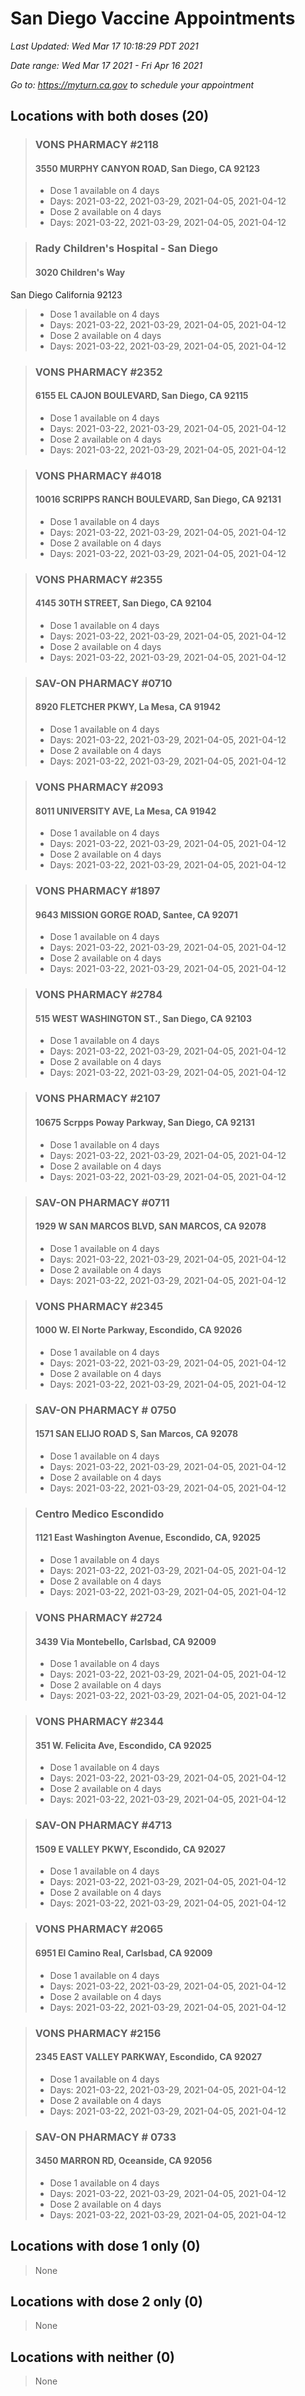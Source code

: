 # San Diego Vaccine Appointments
*Last Updated: Wed Mar 17 10:18:29 PDT 2021*

*Date range: Wed Mar 17 2021 - Fri Apr 16 2021*

*Go to: <https://myturn.ca.gov> to schedule your appointment*


## Locations with both doses (20)

>### VONS PHARMACY #2118
>#### 3550 MURPHY CANYON ROAD, San Diego, CA 92123
>- Dose 1 available on 4 days
>  - Days: 2021-03-22, 2021-03-29, 2021-04-05, 2021-04-12
>- Dose 2 available on 4 days
>  - Days: 2021-03-22, 2021-03-29, 2021-04-05, 2021-04-12

>### Rady Children's Hospital - San Diego
>#### 3020 Children's Way
San Diego California 92123
>- Dose 1 available on 4 days
>  - Days: 2021-03-22, 2021-03-29, 2021-04-05, 2021-04-12
>- Dose 2 available on 4 days
>  - Days: 2021-03-22, 2021-03-29, 2021-04-05, 2021-04-12

>### VONS PHARMACY #2352
>#### 6155 EL CAJON BOULEVARD, San Diego, CA 92115
>- Dose 1 available on 4 days
>  - Days: 2021-03-22, 2021-03-29, 2021-04-05, 2021-04-12
>- Dose 2 available on 4 days
>  - Days: 2021-03-22, 2021-03-29, 2021-04-05, 2021-04-12

>### VONS PHARMACY #4018
>#### 10016 SCRIPPS RANCH BOULEVARD, San Diego, CA 92131
>- Dose 1 available on 4 days
>  - Days: 2021-03-22, 2021-03-29, 2021-04-05, 2021-04-12
>- Dose 2 available on 4 days
>  - Days: 2021-03-22, 2021-03-29, 2021-04-05, 2021-04-12

>### VONS PHARMACY #2355
>#### 4145 30TH STREET, San Diego, CA 92104
>- Dose 1 available on 4 days
>  - Days: 2021-03-22, 2021-03-29, 2021-04-05, 2021-04-12
>- Dose 2 available on 4 days
>  - Days: 2021-03-22, 2021-03-29, 2021-04-05, 2021-04-12

>### SAV-ON PHARMACY #0710
>#### 8920 FLETCHER PKWY, La Mesa, CA 91942
>- Dose 1 available on 4 days
>  - Days: 2021-03-22, 2021-03-29, 2021-04-05, 2021-04-12
>- Dose 2 available on 4 days
>  - Days: 2021-03-22, 2021-03-29, 2021-04-05, 2021-04-12

>### VONS PHARMACY #2093
>#### 8011 UNIVERSITY AVE, La Mesa, CA 91942
>- Dose 1 available on 4 days
>  - Days: 2021-03-22, 2021-03-29, 2021-04-05, 2021-04-12
>- Dose 2 available on 4 days
>  - Days: 2021-03-22, 2021-03-29, 2021-04-05, 2021-04-12

>### VONS PHARMACY #1897
>#### 9643 MISSION GORGE ROAD, Santee, CA 92071
>- Dose 1 available on 4 days
>  - Days: 2021-03-22, 2021-03-29, 2021-04-05, 2021-04-12
>- Dose 2 available on 4 days
>  - Days: 2021-03-22, 2021-03-29, 2021-04-05, 2021-04-12

>### VONS PHARMACY #2784
>#### 515 WEST WASHINGTON ST., San Diego, CA 92103
>- Dose 1 available on 4 days
>  - Days: 2021-03-22, 2021-03-29, 2021-04-05, 2021-04-12
>- Dose 2 available on 4 days
>  - Days: 2021-03-22, 2021-03-29, 2021-04-05, 2021-04-12

>### VONS PHARMACY #2107
>#### 10675 Scrpps Poway Parkway, San Diego, CA 92131
>- Dose 1 available on 4 days
>  - Days: 2021-03-22, 2021-03-29, 2021-04-05, 2021-04-12
>- Dose 2 available on 4 days
>  - Days: 2021-03-22, 2021-03-29, 2021-04-05, 2021-04-12

>### SAV-ON PHARMACY #0711
>#### 1929 W SAN MARCOS BLVD, SAN MARCOS, CA 92078
>- Dose 1 available on 4 days
>  - Days: 2021-03-22, 2021-03-29, 2021-04-05, 2021-04-12
>- Dose 2 available on 4 days
>  - Days: 2021-03-22, 2021-03-29, 2021-04-05, 2021-04-12

>### VONS PHARMACY #2345
>#### 1000 W. El Norte Parkway, Escondido, CA 92026
>- Dose 1 available on 4 days
>  - Days: 2021-03-22, 2021-03-29, 2021-04-05, 2021-04-12
>- Dose 2 available on 4 days
>  - Days: 2021-03-22, 2021-03-29, 2021-04-05, 2021-04-12

>### SAV-ON PHARMACY # 0750
>#### 1571 SAN ELIJO ROAD S, San Marcos, CA 92078
>- Dose 1 available on 4 days
>  - Days: 2021-03-22, 2021-03-29, 2021-04-05, 2021-04-12
>- Dose 2 available on 4 days
>  - Days: 2021-03-22, 2021-03-29, 2021-04-05, 2021-04-12

>### Centro Medico Escondido
>#### 1121 East Washington Avenue, Escondido, CA, 92025
>- Dose 1 available on 4 days
>  - Days: 2021-03-22, 2021-03-29, 2021-04-05, 2021-04-12
>- Dose 2 available on 4 days
>  - Days: 2021-03-22, 2021-03-29, 2021-04-05, 2021-04-12

>### VONS PHARMACY #2724
>#### 3439 Via Montebello, Carlsbad, CA 92009
>- Dose 1 available on 4 days
>  - Days: 2021-03-22, 2021-03-29, 2021-04-05, 2021-04-12
>- Dose 2 available on 4 days
>  - Days: 2021-03-22, 2021-03-29, 2021-04-05, 2021-04-12

>### VONS PHARMACY #2344
>#### 351 W. Felicita Ave, Escondido, CA 92025
>- Dose 1 available on 4 days
>  - Days: 2021-03-22, 2021-03-29, 2021-04-05, 2021-04-12
>- Dose 2 available on 4 days
>  - Days: 2021-03-22, 2021-03-29, 2021-04-05, 2021-04-12

>### SAV-ON PHARMACY #4713
>#### 1509 E VALLEY PKWY, Escondido, CA 92027
>- Dose 1 available on 4 days
>  - Days: 2021-03-22, 2021-03-29, 2021-04-05, 2021-04-12
>- Dose 2 available on 4 days
>  - Days: 2021-03-22, 2021-03-29, 2021-04-05, 2021-04-12

>### VONS PHARMACY #2065
>#### 6951 El Camino Real, Carlsbad, CA 92009
>- Dose 1 available on 4 days
>  - Days: 2021-03-22, 2021-03-29, 2021-04-05, 2021-04-12
>- Dose 2 available on 4 days
>  - Days: 2021-03-22, 2021-03-29, 2021-04-05, 2021-04-12

>### VONS PHARMACY #2156
>#### 2345 EAST VALLEY PARKWAY, Escondido, CA 92027
>- Dose 1 available on 4 days
>  - Days: 2021-03-22, 2021-03-29, 2021-04-05, 2021-04-12
>- Dose 2 available on 4 days
>  - Days: 2021-03-22, 2021-03-29, 2021-04-05, 2021-04-12

>### SAV-ON PHARMACY # 0733
>#### 3450 MARRON RD, Oceanside, CA 92056
>- Dose 1 available on 4 days
>  - Days: 2021-03-22, 2021-03-29, 2021-04-05, 2021-04-12
>- Dose 2 available on 4 days
>  - Days: 2021-03-22, 2021-03-29, 2021-04-05, 2021-04-12

## Locations with dose 1 only (0)

>None

## Locations with dose 2 only (0)

>None

## Locations with neither (0)

>None

